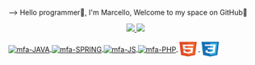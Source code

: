 
--> Hello programmer🙂, I'm Marcello, Welcome to my space on GitHub🎈
<div align="center">
  <a href="https://github.com/mfa07">
  <img height="180em" src="https://github-readme-stats.vercel.app/api?username=mfa07&show_icons=true&theme=dark&include_all_commits=true&count_private=true"/>
  <img height="180em" src="https://github-readme-stats.vercel.app/api/top-langs/?username=mfa07&layout=compact&langs_count=7&theme=dark"/>
</div>

<div style="display: inline_block"><br>
 <img align="center" alt="mfa-JAVA" height="30" width="40" src="https://cdn.jsdelivr.net/gh/devicons/devicon/icons/java/java-original.svg">
 <img align="center" alt="mfa-SPRING" height="30" width="40" src="https://cdn.jsdelivr.net/gh/devicons/devicon/icons/spring/spring-original.svg">
 <img align="center" alt="mfa-JS" height="30" width="40" src="https://raw.githubusercontent.com/devicons/devicon/master/icons/javascript/javascriptplain.svg">
 <img align="center" alt="mfa-PHP" height="30" width="40" src="https://cdn.jsdelivr.net/gh/devicons/devicon/icons/php/php-original.svg">
 <img align="center" alt="mfa-HTML" height="30" width="40" src="https://raw.githubusercontent.com/devicons/devicon/master/icons/html5/html5-original.svg">
 <img align="center" alt="mfa-CSS" height="30" width="40" src="https://raw.githubusercontent.com/devicons/devicon/master/icons/css3/css3-original.svg">
</div>
